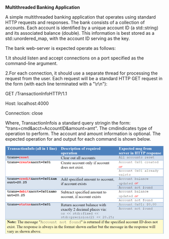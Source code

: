 **Multithreaded Banking Application**

A simple multithreaded banking application that operates using standard HTTP
requests and responses. The bank consists of a collection of accounts. Each
account is identified by a unique account ID (a std::string) and its associated
balance (double). This information is best stored as a std::unordered_map, with
the account ID serving as the key.

The bank web-server is expected operate as follows:

1.It should listen and accept connections on a port specified as the
command-line argument.

2.For each connection, it should use a separate thread for processing the
request from the user. Each request will be a standard HTTP GET request in the
form (with each line terminated with a "\\r\\n"):

GET /TransactionInfoHTTP/1.1

Host: localhost:4000

Connection: close

Where, TransactionInfois a standard query stringin the form:
"trans=cmd&acct=AccountID&amount=amt". The cmdindicates type of operation to
perform. The account and amount information is optional. The expected operation
for and output for each command is shown below.

![](media/f3e816ae1b45399aca34e8bbf758df61.png)
